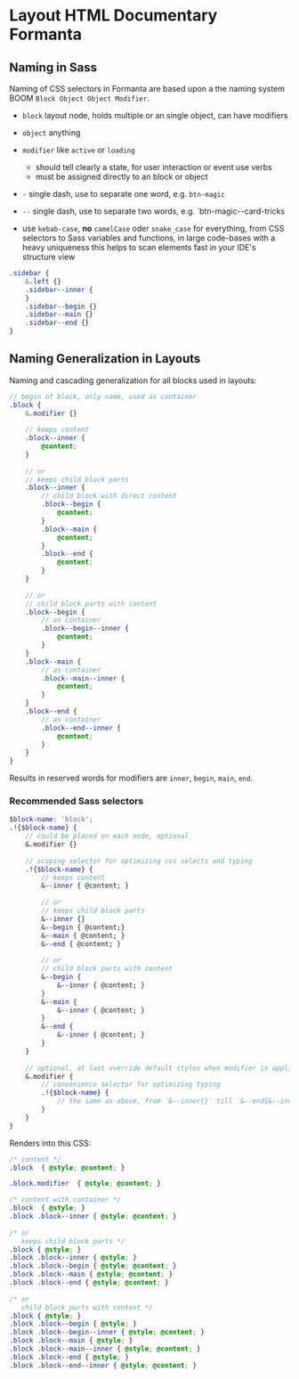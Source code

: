 # Layout HTML Documentary Formanta

## Naming in Sass

Naming of CSS selectors in Formanta are based upon a the naming system BOOM `Block Object Object Modifier`.

- `block` layout node, holds multiple or an single object, can have modifiers
- `object` anything
- `modifier` like `active` or `loading`
    - should tell clearly a state, for user interaction or event use verbs
    - must be assigned directly to an block or object

- `-` single dash, use to separate one word, e.g. `btn-magic`
- `--` single dash, use to separate two words, e.g. `btn-magic--card-tricks
- use `kebab-case`, **no** `camelCase` oder `snake_case` for everything, from CSS selectors to Sass variables and functions, in large code-bases with a heavy uniqueness this helps to scan elements fast in your IDE's structure view

```scss
.sidebar {
    &.left {}
    .sidebar--inner {
    }
    .sidebar--begin {}
    .sidebar--main {}
    .sidebar--end {}
}
```

## Naming Generalization in Layouts

Naming and cascading generalization for all blocks used in layouts:

```scss
// begin of block, only name, used as container
.block {
    &.modifier {}
    
    // keeps content
    .block--inner {
        @content;
    }
    
    // or
    // keeps child block parts
    .block--inner {
        // child block with direct content
        .block--begin {
            @content;
        }
        .block--main {
            @content;
        }
        .block--end {
            @content;
        }
    }
    
    // or
    // child block parts with content
    .block--begin {
        // as container
        .block--begin--inner {
            @content;
        }
    }
    .block--main {                    
        // as container
        .block--main--inner {
            @content;
        }
    }
    .block--end {                                
        // as container
        .block--end--inner {
            @content;
        }
    }
}
```

Results in reserved words for modifiers are `inner`, `begin`, `main`, `end`.

### Recommended Sass selectors

```scss
$block-name: 'block';
.!{$block-name} {
    // could be placed on each node, optional
    &.modifier {}
    
    // scoping selector for optimizing css selects and typing
    .!{$block-name} {
        // keeps content
        &--inner { @content; }
        
        // or
        // keeps child block parts
        &--inner {}
        &--begin { @content;}
        &--main { @content; }
        &--end { @content; }
        
        // or
        // child block parts with content
        &--begin {
            &--inner { @content; }
        }
        &--main {
            &--inner { @content; }
        }
        &--end {
            &--inner { @content; }
        }
    }
    
    // optional, at last override default styles when modifier is applied
    &.modifier {
        // convenience selector for optimizing typing
        .!{$block-name} {
            // the same as above, from `&--inner{}` till `&--end{&--inner{}}`
        }
    }
}
```

Renders into this CSS:

```css
/* content */
.block  { @style; @content; }

.block.modifier  { @style; @content; }

/* content with container */
.block  { @style; }
.block .block--inner { @style; @content; }
        
/* or
   keeps child block parts */
.block { @style; }
.block .block--inner { @style; }
.block .block--begin { @style; @content; }
.block .block--main { @style; @content; }
.block .block--end { @style; @content; }
        
/* or
   child block parts with content */
.block { @style; }
.block .block--begin { @style; }
.block .block--begin--inner { @style; @content; }
.block .block--main { @style; }
.block .block--main--inner { @style; @content; }
.block .block--end { @style; }
.block .block--end--inner { @style; @content; }
```